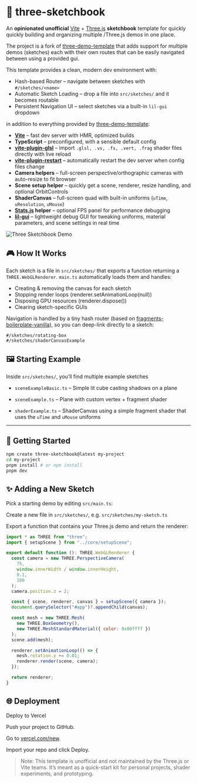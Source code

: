 # 📓️ three-sketchbook

An **opinionated unofficial** [Vite](https://vitejs.dev/) + [Three.js](https://threejs.org/)
**sketchbook** template for quickly quickly building and organizing multiple /Three.js demos in one place.

The project is a fork of [three-demo-template](https://github.com/sbobyn/three-demo-template)
that adds support for multiple demos (sketches) each with their own routes
that can be easily navigated between using a provided gui.

This template provides a clean, modern dev environment with:

- Hash-based Router – navigate between sketches with `#/sketches/<name>`
- Automatic Sketch Loading – drop a file into `src/sketches/` and it becomes routable
- Persistent Navigation UI – select sketches via a built-in `lil-gui`
  dropdown

in addition to everything provided by [three-demo-template](https://github.com/sbobyn/three-demo-template):

- **[Vite](https://vitejs.dev/)** – fast dev server with HMR, optimized builds
- **TypeScript** – preconfigured, with a sensible default config
- **[vite-plugin-glsl](https://www.npmjs.com/package/vite-plugin-glsl)** – import `.glsl, .vs, .fs, .vert, .frag` shader files directly with live reload
- **[vite-plugin-restart](https://www.npmjs.com/package/vite-plugin-restart)** – automatically restart the dev server when config files change
- **Camera helpers** – full-screen perspective/orthographic cameras with auto-resize to fit browser
- **Scene setup helper** – quickly get a scene, renderer, resize handling, and optional OrbitControls
- **ShaderCanvas** – full-screen quad with built-in uniforms (`uTime`, `uResolution`, `uMouse`)
- **[Stats.js](https://github.com/mrdoob/stats.js) helper** – optional FPS panel for performance debugging
- **[lil-gui](https://github.com/georgealways/lil-gui)** – lightweight debug GUI for tweaking uniforms, material parameters, and scene settings in real time

![Three Sketchbook Demo](./media/three-sketchbook-demo.gif)

## 🎮 How It Works

Each sketch is a file in `src/sketches/` that exports a function returning a `THREE.WebGLRenderer`.
`main.ts` automatically loads them and handles:

- Creating & removing the canvas for each sketch
- Stopping render loops (renderer.setAnimationLoop(null))
- Disposing GPU resources (renderer.dispose())
- Clearing sketch-specific GUIs

Navigation is handled by a tiny hash router (based on [fragments-boilerplate-vanilla](https://github.com/phobon/fragments-boilerplate-vanilla)), so you can deep-link directly to a sketch:

```
#/sketches/rotating-box
#/sketches/shaderCanvasExample
```

## 🖼 Starting Example

Inside `src/sketches/`, you’ll find multiple example sketches

- `sceneExampleBasic.ts` – Simple lit cube casting shadows on a plane

- `sceneExample.ts` – Plane with custom vertex + fragment shader

- `shaderExample.ts` – ShaderCanvas using a simple fragment shader that uses the `uTime` and `uMouse` uniforms

---

## 🚀 Getting Started

```bash
npm create three-sketchbook@latest my-project
cd my-project
pnpm install # or npm install
pnpm dev
```

## ✨ Adding a New Sketch

Pick a starting demo by editing `src/main.ts`:

Create a new file in `src/sketches/`, e.g. `src/sketches/my-sketch.ts`

Export a function that contains your Three.js demo and return the renderer:

```javascript
import * as THREE from "three";
import { setupScene } from "../core/setupScene";

export default function (): THREE.WebGLRenderer {
  const camera = new THREE.PerspectiveCamera(
    75,
    window.innerWidth / window.innerHeight,
    0.1,
    100
  );
  camera.position.z = 2;

  const { scene, renderer, canvas } = setupScene({ camera });
  document.querySelector("#app")?.appendChild(canvas);

  const mesh = new THREE.Mesh(
    new THREE.BoxGeometry(),
    new THREE.MeshStandardMaterial({ color: 0x00ffff })
  );
  scene.add(mesh);

  renderer.setAnimationLoop(() => {
    mesh.rotation.y += 0.01;
    renderer.render(scene, camera);
  });

  return renderer;
}
```

## 🌐 Deployment

Deploy to Vercel

Push your project to GitHub.

Go to [vercel.com/new](https://vercel.com/new).

Import your repo and click Deploy.

> Note: This template is unofficial and not maintained by the Three.js or Vite teams. It’s meant as a quick-start kit for personal projects, shader experiments, and prototyping.
